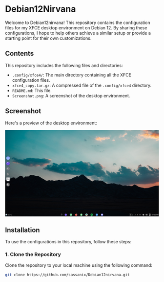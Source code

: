 # Debian12Nirvana
Welcome to Debian12nirvana! This repository contains the configuration files for my XFCE desktop environment on Debian 12. By sharing these configurations, I hope to help others achieve a similar setup or provide a starting point for their own customizations.

## Contents

This repository includes the following files and directories:

- `.config/xfce4/`: The main directory containing all the XFCE configuration files.
- `xfce4_copy.tar.gz`: A compressed file of the `.config/xfce4` directory.
- `README.md`: This file.
- `Screenshot.png`: A screenshot of the desktop environment.

## Screenshot

Here's a preview of the desktop environment:

![Screenshot](Screenshot.png)

## Installation

To use the configurations in this repository, follow these steps:

### 1. Clone the Repository

Clone the repository to your local machine using the following command:

```bash
git clone https://github.com/sassanix/Debian12nirvana.git
